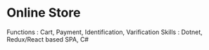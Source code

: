 # Online Store
Functions : Cart, Payment, Identification, Varification
Skills : Dotnet, Redux/React based SPA, C#
